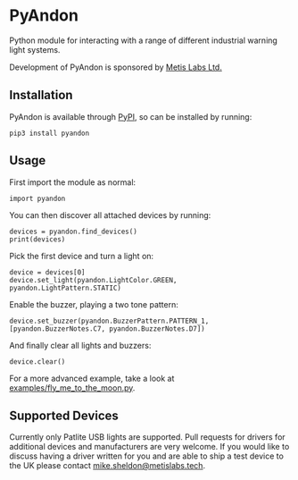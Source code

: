 # PyAndon

Python module for interacting with a range of different industrial warning light systems.

Development of PyAndon is sponsored by [Metis Labs Ltd.](https://www.metislabs.tech)

## Installation

PyAndon is available through [PyPI](https://pypi.org/project/pyandon/), so can be installed by running:

    pip3 install pyandon

## Usage

First import the module as normal:

    import pyandon

You can then discover all attached devices by running:

    devices = pyandon.find_devices()
    print(devices)

Pick the first device and turn a light on:

    device = devices[0]
    device.set_light(pyandon.LightColor.GREEN, pyandon.LightPattern.STATIC)

Enable the buzzer, playing a two tone pattern:

    device.set_buzzer(pyandon.BuzzerPattern.PATTERN_1, [pyandon.BuzzerNotes.C7, pyandon.BuzzerNotes.D7])

And finally clear all lights and buzzers:

    device.clear()

For a more advanced example, take a look at [examples/fly\_me\_to\_the\_moon.py](examples/fly_me_to_the_moon.py).

## Supported Devices

Currently only Patlite USB lights are supported. Pull requests for drivers for additional devices and manufacturers are very welcome. If you would like to discuss having a driver written for you and are able to ship a test device to the UK please contact <mike.sheldon@metislabs.tech>.
